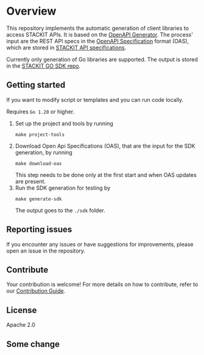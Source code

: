 # Overview

This repository implements the automatic generation of client libraries to access STACKIT APIs. It is based on the [OpenAPI Generator](https://openapi-generator.tech/). The process' input are the REST API specs in the [OpenAPI Specification](https://github.com/OAI/OpenAPI-Specification) format (OAS), which are stored in [STACKIT API specifications](https://github.com/stackitcloud/stackit-api-specifications).

Currently only generation of Go libraries are supported. The output is stored in the [STACKIT GO SDK repo](https://github.com/stackitcloud/stackit-sdk-go).

## Getting started

If you want to modify script or templates and you can run code locally.

Requires `Go 1.20` or higher.

1. Set up the project and tools by running
   ```
   make project-tools
   ```
2. Download Open Api Specifications (OAS), that are the input for the SDK generation, by running
   ```
   make download-oas
   ```
   This step needs to be done only at the first start and when OAS updates are present.
3. Run the SDK generation for testing by
   ```
   make generate-sdk
   ```
   The output goes to the `./sdk` folder.

## Reporting issues

If you encounter any issues or have suggestions for improvements, please open an issue in the repository.

## Contribute

Your contribution is welcome! For more details on how to contribute, refer to our [Contribution Guide](./CONTRIBUTION.md).

## License

Apache 2.0

## Some change

